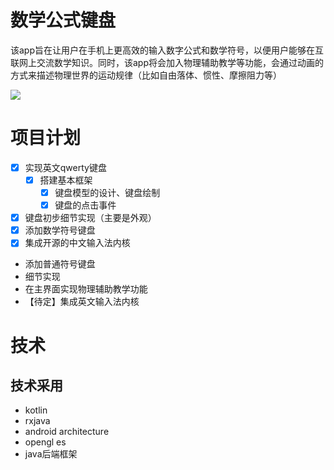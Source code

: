 # 数学公式键盘
该app旨在让用户在手机上更高效的输入数字公式和数学符号，以便用户能够在互联网上交流数学知识。同时，该app将会加入物理辅助教学等功能，会通过动画的方式来描述物理世界的运动规律（比如自由落体、惯性、摩擦阻力等）

![](kbd_preview.gif)

# 项目计划
- [x] 实现英文qwerty键盘
  - [x] 搭建基本框架
    - [x] 键盘模型的设计、键盘绘制
    - [x] 键盘的点击事件
- [x] 键盘初步细节实现（主要是外观）
- [x] 添加数学符号键盘
- [x] 集成开源的中文输入法内核
- 添加普通符号键盘
- 细节实现
- 在主界面实现物理辅助教学功能
- 【待定】集成英文输入法内核


# 技术
## 技术采用
* kotlin
* rxjava
* android architecture
* opengl es
* java后端框架

